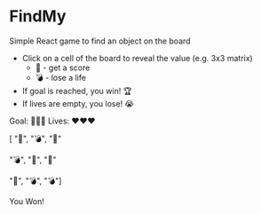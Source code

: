 # FindMy
Simple React game to find an object on the board

- Click on a cell of the board to reveal the value (e.g. 3x3 matrix)
    - 🍏 - get a score
    - 💣 - lose a life
- If goal is reached, you win! 🏆
- If lives are empty, you lose! 😭

Goal: 🍏🍏🍏
Lives: ❤️❤️❤️

[ "🍏", "💣", "🍏"
 
  "💣", "🍏", "🍏"

  "🍏", "💣", "💣"]
  
You Won!
